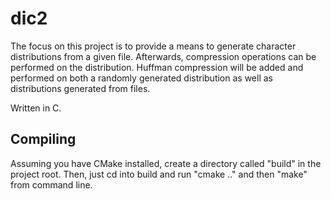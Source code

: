 # dic2
The focus on this project is to provide a means to generate character distributions
from a given file. Afterwards, compression operations can be performed on the distribution. 
Huffman compression will be added and performed on both a randomly generated distribution
as well as distributions generated from files.

Written in C.

## Compiling
Assuming you have CMake installed, create a directory called "build"
in the project root. Then, just cd into build and run "cmake .."
and then "make" from command line.

